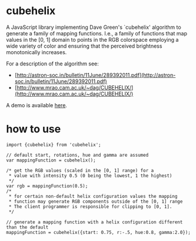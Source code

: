 [comment1]: <> (to generate HTML out of this file use:       )
[comment2]: <> ($pandoc README.md -s -o foo.html             )

# cubehelix

A JavaScript library implementing Dave Green's `cubehelix' algorithm to
generate a family of mapping functions. I.e., a family of functions that
map values in the [0, 1] domain to points in the RGB colorspace
employing a wide variety of color and ensuring that the perceived brightness
monotonically increases.

For a description of the algorithm see:

- [http://astron-soc.in/bulletin/11June/289392011.pdf](http://astron-soc.in/bulletin/11June/289392011.pdf)
- [http://www.mrao.cam.ac.uk/~dag/CUBEHELIX/](http://www.mrao.cam.ac.uk/~dag/CUBEHELIX/)

A demo is available [here](http://mperdikeas.github.io/cubehelix/index.html).

# how to use

    import {cubehelix} from 'cubehelix';

    // default start, rotations, hue and gamma are assumed
    var mappingFunction = cubehelix();

    /* get the RGB values (scaled in the [0, 1] range) for a
     * value with intensity 0.5 (0 being the lowest, 1 the highest)
     */
    var rgb = mappingFunction(0.5);
    /*
     * for certain non-default helix configuration values the mapping
     * function may generate RGB components outside of the [0, 1] range
     * The client programmer is responsible for clipping to [0, 1].
     */

    // generate a mapping function with a helix configuration different than the default
    mappingFunction = cubehelix({start: 0.75, r:-.5, hue:0.8, gamma:2.0});



